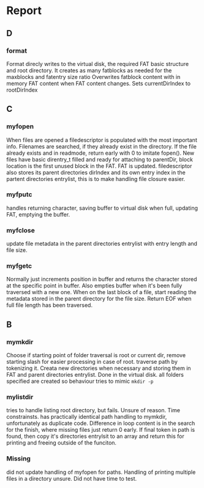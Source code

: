 # Report

## D

### format

Format direcly writes to the virtual disk, the required FAT basic structure and root directory.
It creates as many fatblocks as needed for the maxblocks and fatentry size ratio
Overwrites fatblock content with in memory FAT content when FAT content changes.
Sets currentDirIndex to rootDirIndex

## C

### myfopen

When files are opened a filedescriptor is populated with the most important info.
Filenames are searched, if they already exist in the directory.
If the file already exists and in readmode, return early with 0 to imitate fopen().
New files have basic direntry_t filled and ready for attaching to parentDir, block location
is the first unused block in the FAT.
FAT is updated.
filedescriptor also stores its parent directories dirIndex and its own entry index in
the partent directories entrylist, this is to make handling file closure easier.

### myfputc

handles returning character, saving buffer to virtual disk when full,
updating FAT, emptying the buffer.

### myfclose

update file metadata in the parent directories entrylist with entry length
and file size.

### myfgetc

Normally just increments position in buffer and returns the character stored
at the specific point in buffer.
Also empties buffer when it's been fully traversed with a new one.
When on the last block of a file, start reading the metadata stored in the
parent directory for the file size. Return EOF when full file length has been
traversed.

## B

### mymkdir

Choose if starting point of folder traversal is root or current dir, remove starting slash
for easier processing in case of root.
traverse path by tokenizing it.
Creata new directories when necessary and storing them in FAT and parent directories
entrylist. Done in the virtual disk.
all folders specified are created so behaviour tries to mimic `mkdir -p`

### mylistdir

tries to handle listing root directory, but fails. Unsure of reason. Time constrainsts.
has practically identical path handling to mymkdir, unfortunately as duplicate code.
Difference in loop content is in the search for the finish, where missing files just return
0 early. If final token in path is found, then copy it's directories entrylsit to
an array and return this for printing and freeing outside of the funciton.

### Missing

did not update handling of myfopen for paths. Handling of printing multiple files in a directory
unsure. Did not have time to test.
